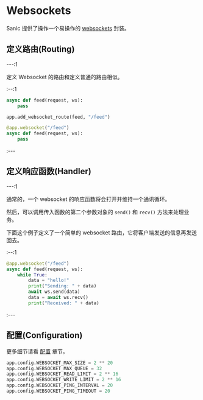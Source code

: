 # Websockets

Sanic 提供了操作一个易操作的 [websockets](https://websockets.readthedocs.io/en/stable/) 封装。

## 定义路由(Routing)

---:1

定义 Websocket 的路由和定义普通的路由相似。

:--:1

```python
async def feed(request, ws):
    pass

app.add_websocket_route(feed, "/feed")
```

```python
@app.websocket("/feed")
async def feed(request, ws):
    pass
```

:---

## 定义响应函数(Handler)

---:1

通常的，一个 websocket 的响应函数将会打开并维持一个通讯循环。

然后，可以调用传入函数的第二个参数对象的 `send()` 和 `recv()` 方法来处理业务。

下面这个例子定义了一个简单的 websocket 路由，它将客户端发送的信息再发送回去。

:--:1

```python
@app.websocket("/feed")
async def feed(request, ws):
    while True:
        data = "hello!"
        print("Sending: " + data)
        await ws.send(data)
        data = await ws.recv()
        print("Received: " + data)
```

:---

## 配置(Configuration)

更多细节请看 [配置](/zh/guide/deployment/configuration.md) 章节。

```python
app.config.WEBSOCKET_MAX_SIZE = 2 ** 20
app.config.WEBSOCKET_MAX_QUEUE = 32
app.config.WEBSOCKET_READ_LIMIT = 2 ** 16
app.config.WEBSOCKET_WRITE_LIMIT = 2 ** 16
app.config.WEBSOCKET_PING_INTERVAL = 20
app.config.WEBSOCKET_PING_TIMEOUT = 20
```
